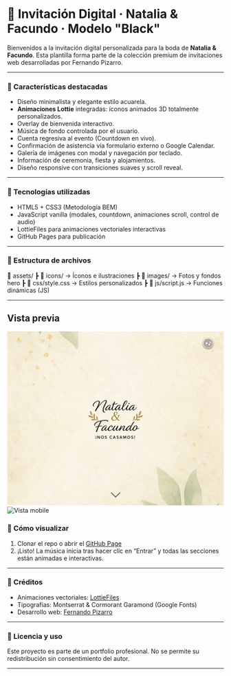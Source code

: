# 💍 Invitación Digital · Natalia & Facundo · Modelo "Black"

Bienvenidos a la invitación digital personalizada para la boda de **Natalia & Facundo**. Esta plantilla forma parte de la colección premium de invitaciones web desarrolladas por Fernando Pizarro.

---

### 🌟 Características destacadas

- Diseño minimalista y elegante estilo acuarela.
- **Animaciones Lottie** integradas: íconos animados 3D totalmente personalizados.
- Overlay de bienvenida interactivo.
- Música de fondo controlada por el usuario.
- Cuenta regresiva al evento (Countdown en vivo).
- Confirmación de asistencia vía formulario externo o Google Calendar.
- Galería de imágenes con modal y navegación por teclado.
- Información de ceremonia, fiesta y alojamientos.
- Diseño responsive con transiciones suaves y scroll reveal.

---

### 🧰 Tecnologías utilizadas

- HTML5 + CSS3 (Metodología BEM)
- JavaScript vanilla (modales, countdown, animaciones scroll, control de audio)
- LottieFiles para animaciones vectoriales interactivas
- GitHub Pages para publicación

---

### 📁 Estructura de archivos

📁 assets/
┣ 📁 icons/ → Íconos e ilustraciones
┣ 📁 images/ → Fotos y fondos hero
┣ 📁 css/style.css → Estilos personalizados
┣ 📁 js/script.js → Funciones dinámicas (JS)


---

## Vista previa
![Hero desktop](/Desktop-screenshot.png)
![Vista mobile](/mobile-screenshot.png)


### 🚀 Cómo visualizar

1. Clonar el repo o abrir el [GitHub Page](https://invitaciones-digitales-fer.github.io/invitacion-natalia-facundo-BLACK/)
2. ¡Listo! La música inicia tras hacer clic en “Entrar” y todas las secciones están animadas e interactivas.

---

### 🎨 Créditos

- Animaciones vectoriales: [LottieFiles](https://lottiefiles.com/)
- Tipografías: Montserrat & Cormorant Garamond (Google Fonts)
- Desarrollo web: [Fernando Pizarro](https://www.linkedin.com/in/fernandopizarro-dev/)

---

### 📌 Licencia y uso

Este proyecto es parte de un portfolio profesional. No se permite su redistribución sin consentimiento del autor.

---


